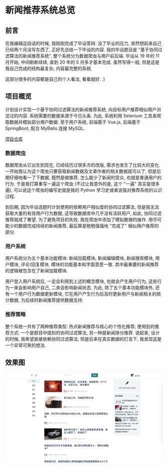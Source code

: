 # 新闻推荐系统总览

## 前言

在我编辑这段话的时候, 我刚刚完成了毕设答辩. 没了毕业的压力, 突然想起来自己已经两个月没写东西了, 正好先总结一下毕设的内容. 我的毕设题目是 "基于协同过滤算法的新闻推荐系统", 整个系统分为数据爬虫与用户前后端. 毕设从 19 年的 11 月开始, 中间断断续续, 直到 20 年的 5 月多才基本完成. 虽然写得一般, 但是这是我自己完成的结构最复杂, 内容最完整的系统.

这部分很多的内容都是自己的个人看法, 看看就好. :) 

## 项目概览

计划设计实现一个基于协同过滤算法的新闻推荐系统, 向目标用户推荐相似用户浏览过的内容. 系统需要的数据来源于今日头条. 为此, 系统利用 Selenium 工具来爬取数据并模拟部分用户数据. 至于用户系统, 前端基于 Vue.js, 后端基于 SpringBoot, 配合 MyBatis 连接 MySQL. 

[项目仓库](https://github.com/SmacUL/NewsRecommend)

### 数据爬虫

数据爬虫从它出生到现在, 已经经历过很多次的改版, 需求也发生了比较大的变化. 一开始我认为这个爬虫只要获取新闻数据及文章作者的相关数据就可以了, 但是后期仔细地看一了下数据, 既然是做推荐, 怎么能少了新闻的受众, 也就是普通用户的行为. 于是我打算重写一遍这个爬虫 (不过让我意外的是, 这个 "一遍" 其实是很多遍), 可以说这个爬虫的编写史就是我的 Python 学习史或者说我对推荐系统的认识过程. 

到后期, 因为毕设选题时计划使用的依赖用户相似度的协同过滤算法, 但是我无法获取大量的有效用户行为数据, 这导致数据库中几乎没有活跃用户, 如此, 协同过滤推荐就成了奢望. 为了避免项目的失败, 我在爬虫中添加了模拟数据的操作. 用尽可能少的数据完成持续的新闻推荐, 最后算是勉勉强强地 "完成了" 相似用户推荐的部分.  

### 用户系统

用户系统分为五个基本功能模块: 新闻加载模块, 新闻编辑模块, 新闻搜索模块, 用户模块, 评论/回复模块. 模块的功能基本和字面意思一致. 其中最重要的新闻推荐的逻辑被包含在了新闻加载模块. 

用户登入用户系统后, 一定会利用到上述的概念模块, 也就会产生用户行为, 这些行为一来会影响用户自己, 二来会影响新闻状态. 为此, 除了五个基本功能模块外, 还有一个用户行为数据更新模块, 它在用户产生行为后及时更新用户与新闻相关的统计数据, 为后续的新闻推荐提供数据支持. 

### 推荐策略

整个系统一共有了两种推荐类型: 热点新闻推荐与核心的个性化推荐; 使用到的推荐方式: 一个是题目中提到的协同过滤算法, 另一种是新闻排分推荐. 说起来, 设计的时候, 我希望直接依赖协同过滤算法, 但是后来在真实数据的打击下, 我发现这是一个非常可笑的想法. 

## 效果图

![](/note/img/2020-06-03-00-32-34.png)
